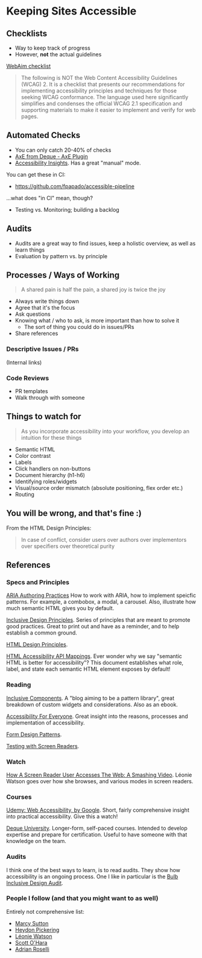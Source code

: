 # Keeping Sites Accessible

## Checklists

- Way to keep track of progress
- However, **not** the actual guidelines

[WebAim checklist](https://webaim.org/standards/wcag/checklist)

> The following is NOT the Web Content Accessibility Guidelines (WCAG) 2. It is a checklist that presents our recommendations for implementing accessibility principles and techniques for those seeking WCAG conformance. The language used here significantly simplifies and condenses the official WCAG 2.1 specification and supporting materials to make it easier to implement and verify for web pages.

## Automated Checks

- You can only catch 20-40% of checks
- [AxE from Deque - AxE Plugin](https://www.deque.com/axe/)
- [Accessibility Insights](https://accessibilityinsights.io/). Has a great "manual" mode.

You can get these in CI:
- https://github.com/fpapado/accessible-pipeline

...what does "in CI" mean, though?

- Testing vs. Monitoring; building a backlog

## Audits

- Audits are a great way to find issues, keep a holistic overview, as well as learn things
- Evaluation by pattern vs. by principle

## Processes / Ways of Working

> A shared pain is half the pain, a shared joy is twice the joy

- Always write things down
- Agree that it's the focus
- Ask questions
- Knowing what / who to ask, is more important than how to solve it
    - The sort of thing you could do in issues/PRs
- Share references

### Descriptive Issues / PRs

(Internal links)

### Code Reviews

- PR templates
- Walk through with someone

## Things to watch for

> As you incorporate accessibility into your workflow, you develop an intuition for these things

- Semantic HTML
- Color contrast
- Labels
- Click handlers on non-buttons
- Document hierarchy (h1-h6)
- Identifying roles/widgets
- Visual/source order mismatch (absolute positioning, flex order etc.)
- Routing

## You will be wrong, and that's fine :)

From the HTML Design Principles:
> In case of conflict, consider users over authors over implementors over specifiers over theoretical purity

## References

### Specs and Principles
[ARIA Authoring Practices](https://www.w3.org/TR/wai-aria-practices-1.1/) How to work with ARIA, how to implement speicfic patterns. For example, a combobox, a modal, a carousel. Also, illustrate how much semantic HTML gives you by default.

[Inclusive Design Principles](https://inclusivedesignprinciples.org/). Series of principles that are meant to promote good practices. Great to print out and have as a reminder, and to help establish a common ground.

[HTML Design Principles](https://www.w3.org/TR/html-design-principles/).

[HTML Accessibility API Mappings](https://www.w3.org/TR/html-aam-1.0/). Ever wonder why we say "semantic HTML is better for accessibility"? This document establishes what role, label, and state each semantic HTML element exposes by default!

### Reading
[Inclusive Components](https://inclusive-components.design). A "blog aiming to be a pattern library", great breakdown of custom widgets and considerations. Also as an ebook.

[Accessibility For Everyone](https://abookapart.com/products/accessibility-for-everyone). Great insight into the reasons, processes and implementation of accessibility.

[Form Design Patterns](https://www.smashingmagazine.com/printed-books/form-design-patterns/).

[Testing with Screen Readers](https://webaim.org/articles/screenreader_testing/).

### Watch
[How A Screen Reader User Accesses The Web: A Smashing Video](https://www.smashingmagazine.com/2019/02/accessibility-webinar/). Léonie Watson goes over how she browses, and various modes in screen readers.

### Courses

[Udemy: Web Accessibility, by Google](https://eu.udacity.com/course/web-accessibility--ud891). Short, fairly comprehensive insight into practical accessibility. Give this a watch!

[Deque University](https://dequeuniversity.com/). Longer-form, self-paced courses. Intended to develop expertise and prepare for certification. Useful to have someone with that knowledge on the team.

### Audits

I think one of the best ways to learn, is to read audits. They show how accessibility is an ongoing process. One I like in particular is the [Bulb Inclusive Design Audit](https://bulbenergy.github.io/bulb-audit/).

### People I follow (and that you might want to as well)

Entirely not comprehensive list:
- [Marcy Sutton](https://twitter.com/marcysutton)
- [Heydon Pickering](https://twitter.com/heydonworks)
- [Léonie Watson](https://twitter.com/leoniewatson)
- [Scott O'Hara](https://twitter.com/scottohara)
- [Adrian Roselli](https://twitter.com/aardrian)

